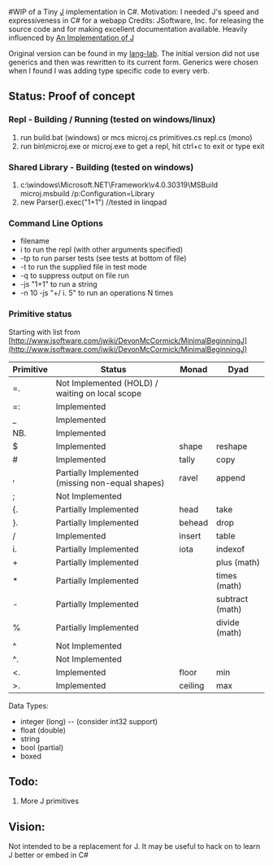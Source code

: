 #WIP of a Tiny [J](http://www.jsoftware.com/) implementation in C#.
Motivation: I needed J's speed and expressiveness in C# for a webapp
Credits: JSoftware, Inc. for releasing the source code and for making excellent documentation available. Heavily influenced by [An Implementation of J](http://www.jsoftware.com/books/pdf/aioj.pdf)

Original version can be found in my [lang-lab](https://github.com/joebo/lang-lab/blob/master/csharp/jsharp/jsharp.cs). The initial version did not use generics and then was rewritten to its current form. Generics were chosen when I found I was adding type specific code to every verb.


## Status: Proof of concept

### Repl - Building / Running (tested on windows/linux)
1. run build.bat (windows) or mcs microj.cs primitives.cs repl.cs (mono)
2. run bin\microj.exe or microj.exe to get a repl, hit ctrl+c to exit or type exit

### Shared Library - Building (tested on windows)
1. c:\windows\Microsoft.NET\Framework\v4.0.30319\MSBuild microj.msbuild /p:Configuration=Library
2. new Parser().exec("1+1") //tested in linqpad

### Command Line Options
- filename 
- i to run the repl (with other arguments specified)
- -tp to run parser tests (see tests at bottom of file)
- -t to run the supplied file in test mode
- -q to suppress output on file run
- -js "1+1" to run a string
- -n 10 -js "+/ i. 5" to run an operations N times

### Primitive status

Starting with list from
[http://www.jsoftware.com/jwiki/DevonMcCormick/MinimalBeginningJ](http://www.jsoftware.com/jwiki/DevonMcCormick/MinimalBeginningJ)

| Primitive | Status                                          | Monad  | Dyad            |
|-----------|-------------------------------------------------|--------|-----------------|
| =.        | Not Implemented (HOLD) / waiting on local scope |        |                 |
| =:        | Implemented                                     |        |                 |
| _         | Implemented                                     |        |                 |
| NB.       | Implemented                                     |        |                 |
| $         | Implemented                                     | shape  | reshape         |
| #         | Implemented                                     | tally  | copy            |
| ,         | Partially Implemented (missing non-equal shapes)| ravel  | append          |
| ;         | Not Implemented                                 |        |                 |
| {.        | Partially Implemented                           | head   | take            |
| }.        | Partially Implemented                           | behead | drop            |
| /         | Implemented                                     | insert | table           |
| i.        | Partially Implemented                           | iota   | indexof         |
| +         | Partially Implemented                           |        | plus (math)     |
| *         | Partially Implemented                           |        | times (math)    |
| -         | Partially Implemented                           |        | subtract (math) |
| %         | Partially Implemented                           |        | divide (math)   |
| ^         | Not Implemented                                 |        |                 |
| ^.        | Not Implemented                                 |        |                 |
| <.        | Implemented                                     | floor  | min             |
| >.        | Implemented                                     | ceiling| max             |

Data Types:
- integer (long) -- (consider int32 support)
- float (double)
- string
- bool (partial)
- boxed

## Todo:
1. More J primitives

## Vision:
Not intended to be a replacement for J. It may be useful to hack on to learn J better or embed in C#
